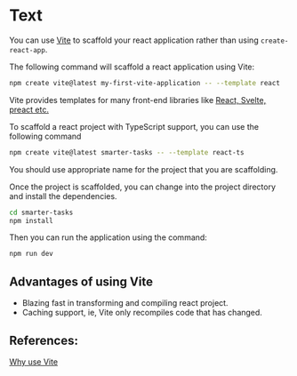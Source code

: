 # Text

You can use [Vite](https://vitejs.dev) to scaffold your react application rather than using `create-react-app`.

The following command will scaffold a react application using Vite:

```sh
npm create vite@latest my-first-vite-application -- --template react
```

Vite provides templates for many front-end libraries like [React, Svelte, preact etc.](https://vitejs.dev/guide/#scaffolding-your-first-vite-project)

To scaffold a react project with TypeScript support, you can use the following command

```sh
npm create vite@latest smarter-tasks -- --template react-ts
```

You should use appropriate name for the project that you are scaffolding.

Once the project is scaffolded, you can change into the project directory and install the dependencies.

```sh
cd smarter-tasks
npm install
```

Then you can run the application using the command:

```sh
npm run dev
```

## Advantages of using Vite

- Blazing fast in transforming and compiling react project.
- Caching support, ie, Vite only recompiles code that has changed.

## References:

[Why use Vite](https://vitejs.dev/guide/why.html)
